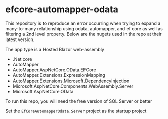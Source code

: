 # efcore-automapper-odata

This repository is to reproduce an error occurring when trying to expand a many-to-many relationship using odata, automapper, and ef core as well as filtering a 2nd level property. Below are the nugets used in the repo at their latest version.

The app type is a Hosted Blazor web-assembly

-  .Net core
-  AutoMapper
-  AutoMapper.AspNetCore.OData.EFCore
-  AutoMapper.Extensions.ExpressionMapping
-  AutoMapper.Extensions.Microsoft.DependencyInjection
-  Microsoft.AspNetCore.Components.WebAssembly.Server
-  Microsoft.AspNetCore.OData

To run this repo, you will need the free version of SQL Server or better

Set the `EfCoreAutomapperOdata.Server` project as the startup project

